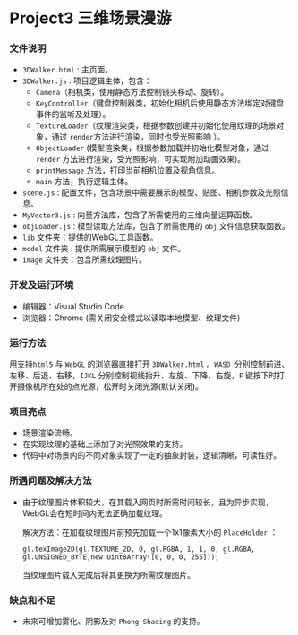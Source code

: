 # **Project3** 三维场景漫游

### 文件说明

* `3DWalker.html` : 主页面。
* `3DWalker.js` : 项目逻辑主体，包含：
  *  `Camera`（相机类，使用静态方法控制镜头移动、旋转）。
  * `KeyController`（键盘控制器类，初始化相机后使用静态方法绑定对键盘事件的监听及处理）。
  *  `TextureLoader`（纹理渲染类，根据参数创建并初始化使用纹理的场景对象，通过 `render`方法进行渲染，同时也受光照影响 ）。
  * `ObjectLoader` (模型渲染类，根据参数加载并初始化模型对象，通过 `render` 方法进行渲染，受光照影响，可实现附加动画效果)。
  *  `printMessage` 方法，打印当前相机位置及视角信息。
  * `main` 方法，执行逻辑主体。
* `scene.js` : 配置文件，包含场景中需要展示的模型、贴图、相机参数及光照信息。
* `MyVector3.js` : 向量方法库，包含了所需使用的三维向量运算函数。
* `objLoader.js` : 模型读取方法库，包含了所需使用的 `obj` 文件信息获取函数。
* `lib` 文件夹：提供的WebGL工具函数。
* `model` 文件夹 : 提供所需展示模型的 `obj` 文件。
* `image` 文件夹：包含所需纹理图片。



### 开发及运行环境

* 编辑器：Visual Studio Code
* 浏览器：Chrome (需关闭安全模式以读取本地模型、纹理文件)



### 运行方法

用支持`html5` 与 `WebGL` 的浏览器直接打开 `3DWalker.html` 。`WASD `分别控制前进、左移、后退、右移，`IJKL` 分别控制视线抬升、左旋、下降、右旋，`F` 键按下时打开摄像机所在处的点光源，松开时关闭光源(默认关闭)。



### 项目亮点

* 场景渲染流畅。
* 在实现纹理的基础上添加了对光照效果的支持。
* 代码中对场景内的不同对象实现了一定的抽象封装，逻辑清晰，可读性好。



### 所遇问题及解决方法

* 由于纹理图片体积较大，在其载入网页时所需时间较长，且为异步实现，WebGL会在短时间内无法正确加载纹理。

  解决方法：在加载纹理图片前预先加载一个1x1像素大小的 `PlaceHolder` ：

  ```Javas
  gl.texImage2D(gl.TEXTURE_2D, 0, gl.RGBA, 1, 1, 0, gl.RGBA, gl.UNSIGNED_BYTE,new Uint8Array([0, 0, 0, 255]));
  ```

  当纹理图片载入完成后将其更换为所需纹理图片。



### 缺点和不足

* 未来可增加雾化、阴影及对 `Phong Shading` 的支持。
